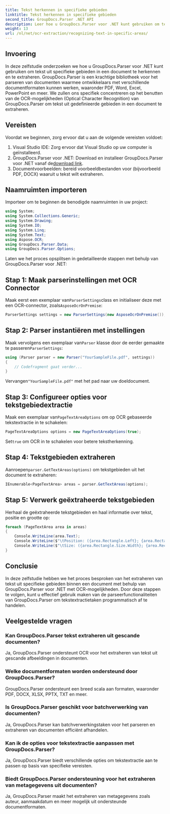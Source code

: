 ```yaml
---
title: Tekst herkennen in specifieke gebieden
linktitle: Tekst herkennen in specifieke gebieden
second_title: GroupDocs.Parser .NET API
description: Leer hoe u GroupDocs.Parser voor .NET kunt gebruiken om tekst uit specifieke gebieden in documenten te extraheren met OCR-mogelijkheden.
weight: 13
url: /nl/net/ocr-extraction/recognizing-text-in-specific-areas/
---
```

## Invoering
In deze zelfstudie onderzoeken we hoe u GroupDocs.Parser voor .NET kunt gebruiken om tekst uit specifieke gebieden in een document te herkennen en te extraheren. GroupDocs.Parser is een krachtige bibliotheek voor het parseren van documenten waarmee ontwikkelaars met verschillende documentformaten kunnen werken, waaronder PDF, Word, Excel, PowerPoint en meer. We zullen ons specifiek concentreren op het benutten van de OCR-mogelijkheden (Optical Character Recognition) van GroupDocs.Parser om tekst uit gedefinieerde gebieden in een document te extraheren.
## Vereisten
Voordat we beginnen, zorg ervoor dat u aan de volgende vereisten voldoet:
1. Visual Studio IDE: Zorg ervoor dat Visual Studio op uw computer is geïnstalleerd.
2.  GroupDocs.Parser voor .NET: Download en installeer GroupDocs.Parser voor .NET vanaf de[download link](https://releases.groupdocs.com/parser/net/).
3. Documentvoorbeelden: bereid voorbeeldbestanden voor (bijvoorbeeld PDF, DOCX) waaruit u tekst wilt extraheren.

## Naamruimten importeren
Importeer om te beginnen de benodigde naamruimten in uw project:
```csharp
using System;
using System.Collections.Generic;
using System.Drawing;
using System.IO;
using System.Linq;
using System.Text;
using Aspose.OCR;
using GroupDocs.Parser.Data;
using GroupDocs.Parser.Options;
```

Laten we het proces opsplitsen in gedetailleerde stappen met behulp van GroupDocs.Parser voor .NET:
## Stap 1: Maak parserinstellingen met OCR Connector
 Maak eerst een exemplaar van`ParserSettings`class en initialiseer deze met een OCR-connector, zoals`AsposeOcrOnPremise`:
```csharp
ParserSettings settings = new ParserSettings(new AsposeOcrOnPremise());
```
## Stap 2: Parser instantiëren met instellingen
 Maak vervolgens een exemplaar van`Parser` klasse door de eerder gemaakte te passeren`ParserSettings`:
```csharp
using (Parser parser = new Parser("YourSampleFile.pdf", settings))
{
    // Codefragment gaat verder...
}
```
 Vervangen`"YourSampleFile.pdf"` met het pad naar uw doeldocument.
## Stap 3: Configureer opties voor tekstgebiedextractie
 Maak een exemplaar van`PageTextAreaOptions` om op OCR gebaseerde tekstextractie in te schakelen:
```csharp
PageTextAreaOptions options = new PageTextAreaOptions(true);
```
 Set`true` om OCR in te schakelen voor betere tekstherkenning.
## Stap 4: Tekstgebieden extraheren
 Aanroepen`parser.GetTextAreas(options)` om tekstgebieden uit het document te extraheren:
```csharp
IEnumerable<PageTextArea> areas = parser.GetTextAreas(options);
```
## Stap 5: Verwerk geëxtraheerde tekstgebieden
Herhaal de geëxtraheerde tekstgebieden en haal informatie over tekst, positie en grootte op:
```csharp
foreach (PageTextArea area in areas)
{
    Console.WriteLine(area.Text);
    Console.WriteLine($"\tPosition: ({area.Rectangle.Left}; {area.Rectangle.Top})");
    Console.WriteLine($"\tSize: ({area.Rectangle.Size.Width}; {area.Rectangle.Size.Height})");
}
```

## Conclusie
In deze zelfstudie hebben we het proces besproken van het extraheren van tekst uit specifieke gebieden binnen een document met behulp van GroupDocs.Parser voor .NET met OCR-mogelijkheden. Door deze stappen te volgen, kunt u effectief gebruik maken van de parseerfunctionaliteiten van GroupDocs.Parser om tekstextractietaken programmatisch af te handelen.

## Veelgestelde vragen
### Kan GroupDocs.Parser tekst extraheren uit gescande documenten?
Ja, GroupDocs.Parser ondersteunt OCR voor het extraheren van tekst uit gescande afbeeldingen in documenten.
### Welke documentformaten worden ondersteund door GroupDocs.Parser?
GroupDocs.Parser ondersteunt een breed scala aan formaten, waaronder PDF, DOCX, XLSX, PPTX, TXT en meer.
### Is GroupDocs.Parser geschikt voor batchverwerking van documenten?
Ja, GroupDocs.Parser kan batchverwerkingstaken voor het parseren en extraheren van documenten efficiënt afhandelen.
### Kan ik de opties voor tekstextractie aanpassen met GroupDocs.Parser?
Ja, GroupDocs.Parser biedt verschillende opties om tekstextractie aan te passen op basis van specifieke vereisten.
### Biedt GroupDocs.Parser ondersteuning voor het extraheren van metagegevens uit documenten?
Ja, GroupDocs.Parser maakt het extraheren van metagegevens zoals auteur, aanmaakdatum en meer mogelijk uit ondersteunde documentformaten.
